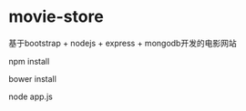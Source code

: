 # movie-store
基于bootstrap + nodejs + express + mongodb开发的电影网站

npm install

bower install

node app.js
